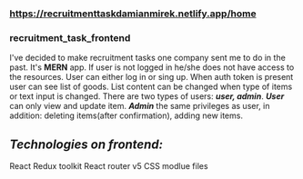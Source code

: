 ### https://recruitmenttaskdamianmirek.netlify.app/home

### recruitment_task_frontend
I've decided to make recruitment tasks one company sent me to do in the past. It's **MERN** app. If user is not logged in he/she does not have access to the resources. User can either log in or sing up. When auth token is present user can see list of goods. List content can be changed when type of items or text input is changed. There are two types of users: ***user, admin***.
***User*** can only view and update item.
***Admin*** the same privileges as user, in addition: deleting items(after confirmation), adding new items.

## *Technologies on frontend:*
React
Redux toolkit
React router v5
CSS modlue files
